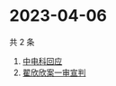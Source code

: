 # 2023-04-06

共 2 条

<!-- BEGIN -->
<!-- 最后更新时间 Thu Apr 06 2023 01:11:01 GMT+0800 (China Standard Time) -->

1. [中电科回应](https://www.zhihu.com/search?q=中电科回应)
1. [翟欣欣案一审宣判](https://www.zhihu.com/search?q=翟欣欣案一审宣判)

<!-- END -->

